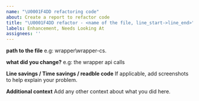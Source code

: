 ```yaml
---
name: "\U0001F4DD refactoring code"
about: Create a report to refactor code
title: "\U0001F4DD refactor - <name of the file, line_start->line_end>"
labels: Enhancement, Needs Looking At
assignees: ''
---
```


**path to the file**
e.g: wrapper\wrapper-cs.

**what did you change?**
e.g: the wrapper api calls

**Line savings / Time savings / readble code**
If applicable, add screenshots to help explain your problem.

**Additional context**
Add any other context about what you did here.
